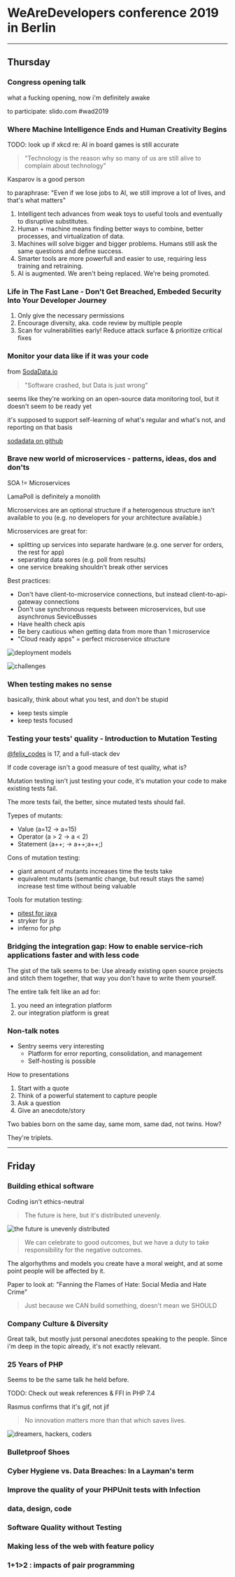 # WeAreDevelopers conference 2019 in Berlin

---

## Thursday

### Congress opening talk

what a fucking opening, now i'm definitely awake

to participate: slido.com #wad2019

### Where Machine Intelligence Ends and Human Creativity Begins

TODO: look up if xkcd re: AI in board games is still accurate

> "Technology is the reason why so many of us are still alive to complain about technology"

Kasparov is a good person

to paraphrase: "Even if we lose jobs to AI, we still improve a lot of lives, and that's what matters"

1. Intelligent tech advances from weak toys to useful tools and eventually to disruptive substitutes.
2. Human + machine means finding better ways to combine, better processes, and virtualization of data.
3. Machines will solve bigger and bigger problems. Humans still ask the same questions and define success.
4. Smarter tools are more powerfull and easier to use, requiring less training and retraining.
5. AI is augmented. We aren't being replaced. We're being promoted.

### Life in The Fast Lane - Don't Get Breached, Embeded Security Into Your Developer Journey

1. Only give the necessary permissions
2. Encourage diversity, aka. code review by multiple people
3. Scan for vulnerabilities early! Reduce attack surface & prioritize critical fixes

### Monitor your data like if it was your code

from [SodaData.io](https://sodatata.io)

> "Software crashed, but Data is just wrong"

seems like they're working on an open-source data monitoring tool, but it doesn't seem to be ready yet

it's supposed to support self-learning of what's regular and what's not, and reporting on that basis

[sodadata on github](https://github.com/sodadata/)

### Brave new world of microservices - patterns, ideas, dos and don'ts

SOA != Microservices

LamaPoll is definitely a monolith

Microservices are an optional structure if a heterogenous structure isn't available to you
(e.g. no developers for your architecture available.)

Microservices are great for:
- splitting up services into separate hardware (e.g. one server for orders, the rest for app)
- separating data sores (e.g. poll from results)
- one service breaking shouldn't break other services

Best practices:
- Don't have client-to-microservice connections, but instead client-to-api-gateway connections
- Don't use synchronous requests between microservices, but use asynchronus SeviceBusses
- Have health check apis
- Be bery cautious when getting data from more than 1 microservice
- "Cloud ready apps" = perfect microservice structure

![deployment models](deployment_models.jpg)

![challenges](challenges.jpg)

### When testing makes no sense

basically, think about what you test, and don't be stupid

- keep tests simple
- keep tests focused

### Testing your tests' quality - Introduction to Mutation Testing

[@felix_codes](https://twitter.com/felix_codes) is 17, and a full-stack dev

If code coverage isn't a good measure of test quality, what is?

Mutation testing isn't just testing your code, it's mutation your code to make existing tests fail.

The more tests fail, the better, since mutated tests should fail.

Tyepes of mutants:
- Value (a=12 -> a=15)
- Operator (a > 2 -> a < 2)
- Statement (a++; -> a++;a++;)

Cons of mutation testing:
- giant amount of mutants increases time the tests take
- equivalent mutants (semantic change, but result stays the same) increase test time without being valuable

Tools for mutation testing:
- [pitest for java](pitest.org)
- stryker for js
- inferno for php

### Bridging the integration gap: How to enable service-rich applications faster and with less code

The gist of the talk seems to be:
Use already existing open source projects and stitch them together, that way you don't have to write them yourself.

The entire talk felt like an ad for:
1. you need an integration platform
2. our integration platform is great

### Non-talk notes
- Sentry seems very interesting
    - Platform for error reporting, consolidation, and management
    - Self-hosting is possible

How to presentations
1. Start with a quote
2. Think of a powerful statement to capture people
3. Ask a question
4. Give an anecdote/story

Two babies born on the same day, same mom, same dad, not twins. How?

They're triplets.

---

## Friday

### Building ethical software

Coding isn't ethics-neutral

> The future is here, but it's distributed unevenly.

![the future is unevenly distributed](futute.jpg)

> We can celebrate to good outcomes, but we have a duty to take responsibility for the negative outcomes.

The algorhythms and models you create have a moral weight, and at some point people will be affected by it.

Paper to look at: "Fanning the Flames of Hate: Social Media and Hate Crime"

> Just because we CAN build something, doesn't mean we SHOULD

### Company Culture & Diversity

Great talk, but mostly just personal anecdotes speaking to the people.
Since i'm deep in the topic already, it's not exactly relevant.

### 25 Years of PHP

Seems to be the same talk he held before.

TODO: Check out weak references & FFI in PHP 7.4

Rasmus confirms that it's gif, not jif

> No innovation matters more than that which saves lives.

![dreamers, hackers, coders](dreamershackerscoders.jpg)

### Bulletproof Shoes

### Cyber Hygiene vs. Data Breaches: In a Layman's term

### Improve the quality of your PHPUnit tests with Infection

### data, design, code

### Software Quality without Testing

### Making less of the web with feature policy

### 1+1>2 : impacts of pair programming
